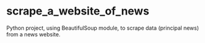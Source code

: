 # scrape_a_website_of_news
Python project, using BeautifulSoup module, to scrape data (principal news) from a news website.
